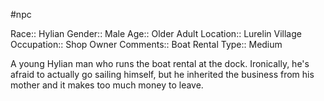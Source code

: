 #npc 

Race:: Hylian
Gender:: Male
Age:: Older Adult
Location:: Lurelin Village
Occupation:: Shop Owner
Comments:: Boat Rental
Type:: Medium

A young Hylian man who runs the boat rental at the dock. Ironically, he's afraid to actually go sailing himself, but he inherited the business from his mother and it makes too much money to leave.
